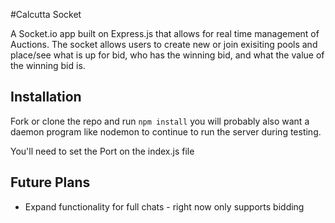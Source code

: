 #Calcutta Socket

A Socket.io app built on Express.js that allows for real time management of Auctions. The socket allows users to create new or join exisiting pools and place/see what is up for bid, who has the winning bid, and what the value of the winning bid is.

## Installation
Fork or clone the repo and run `npm install` you will probably also want a daemon program like nodemon to continue to run the server during testing.

You'll need to set the Port on the index.js file

## Future Plans
* Expand functionality for full chats - right now only supports bidding